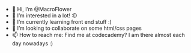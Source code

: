 - 👋 Hi, I’m @MacroFlower
- 👀 I’m interested in a lot! :D 
- 🌱 I’m currently learning front end stuff :)
- 💞️ I’m looking to collaborate on some html/css pages
- 📫 How to reach me: Find me at codecademy? I am there almost each day nowadays :)

<!---
MacroFlower/MacroFlower is a ✨ special ✨ repository because its `README.md` (this file) appears on your GitHub profile.
You can click the Preview link to take a look at your changes.
--->
